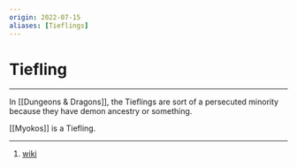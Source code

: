 ```yaml
---
origin: 2022-07-15
aliases: [Tieflings]
---
```

# Tiefling
---
In [[Dungeons & Dragons]], the Tieflings are sort of a persecuted minority because they have demon ancestry or something. 

[[Myokos]] is a Tiefling.

---
1. [wiki](https://www.dndbeyond.com/races/7-tiefling)